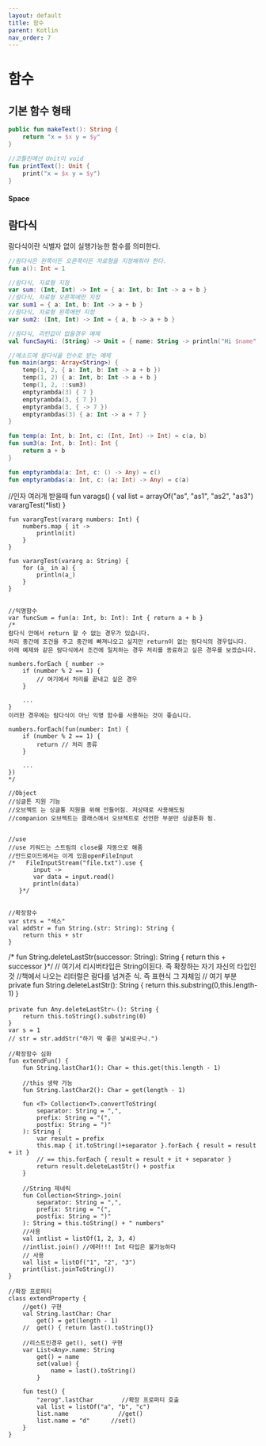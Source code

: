 ```yaml
---
layout: default
title: 함수
parent: Kotlin
nav_order: 7
---
```

#  함수
## 기본 함수 형태
```kotlin
public fun makeText(): String {
    return "x = $x y = $y"
}

//코틀린에선 Unit이 void
fun printText(): Unit {
    print("x = $x y = $y")
}
```
#### Space
## 람다식
람다식이란 식별자 없이 실행가능한 함수를 의미한다.
```kotlin
//람다식은 왼쪽이든 오른쪽이든 자료형을 지정해줘야 한다.
fun a(): Int = 1

//람다식, 자료형 지정
var sum: (Int, Int) -> Int = { a: Int, b: Int -> a + b }
//람다식, 자료형 오른쪽에만 지정
var sum1 = { a: Int, b: Int -> a + b }
//람다식, 자료형 왼쪽에만 지정
var sum2: (Int, Int) -> Int = { a, b -> a + b }

//람다식, 리턴값이 없을경우 예제
val funcSayHi: (String) -> Unit = { name: String -> println("Hi $name") }

//메소드에 람다식을 인수로 받는 예제
fun main(args: Array<String>) {
    temp(1, 2, { a: Int, b: Int -> a + b })
    temp(1, 2) { a: Int, b: Int -> a + b }
    temp(1, 2, ::sum3)
    emptyrambda(3) { 7 }
    emptyrambda(3, { 7 })
    emptyrambda(3, { -> 7 })
    emptyrambdas(3) { a: Int -> a + 7 }
}

fun temp(a: Int, b: Int, c: (Int, Int) -> Int) = c(a, b)
fun sum3(a: Int, b: Int): Int {
    return a + b
}

fun emptyrambda(a: Int, c: () -> Any) = c()
fun emptyrambdas(a: Int, c: (a: Int) -> Any) = c(a)
```


  //인자 여러개 받을때
    fun varags() {
        val list = arrayOf("as", "as1", "as2", "as3")
        varargTest(*list)
    }

    fun varargTest(vararg numbers: Int) {
        numbers.map { it ->
            println(it)
        }
    }

    fun varargTest(vararg a: String) {
        for (a_ in a) {
            println(a_)
        }
    }


    //익명함수
    var funcSum = fun(a: Int, b: Int): Int { return a + b }
    /*
    람다식 안에서 return 할 수 없는 경우가 있습니다.
    처리 중간에 조건을 주고 중간에 빠져나오고 싶지만 return이 없는 람다식의 경우입니다.
    아래 예제와 같은 람다식에서 조건에 일치하는 경우 처리를 종료하고 싶은 경우를 보겠습니다.

    numbers.forEach { number ->
        if (number % 2 == 1) {
            // 여기에서 처리를 끝내고 싶은 경우
        }

        ...
    }
    이러한 경우에는 람다식이 아닌 익명 함수를 사용하는 것이 좋습니다.

    numbers.forEach(fun(number: Int) {
        if (number % 2 == 1) {
            return // 처리 종류
        }

        ...
    })
    */

    //Object
    //싱글톤 지원 기능
    //오브젝트 는 싱글통 지원을 위해 만들어짐. 저상태로 사용해도됨
    //companion 오브젝트는 클래스에서 오브젝트로 선언한 부분만 싱글톤화 됨.
    

    //use
    //use 키워드는 스트림의 close를 자동으로 해줌
    //안드로이드에서는 이게 있음openFileInput
    /*   FileInputStream("file.txt").use {
           input ->
           var data = input.read()
           println(data)
       }*/


    //확장함수
    var strs = "섹스"
    val addStr = fun String.(str: String): String {
        return this + str
    }

  /*  fun String.deleteLastStr(successor: String): String {
        return this + successor
    }*/
    // 여기서 리시버타입은 String이된다. 즉 확장하는 자기 자신의 타입인것
    //책에서 나오는 리터럴은 람다를 넘겨준 식. 즉 표현식 그 자체임
    //         여기 부분
    private fun String.deleteLastStr(): String {
        return this.substring(0,this.length-1)
    }

    private fun Any.deleteLastStrㄴ(): String {
        return this.toString().substring(0)
    }
    var s = 1
    // str = str.addStr("하기 딱 좋은 날씨로구나.")

    //확장함수 심화
    fun extendFun() {
        fun String.lastChar1(): Char = this.get(this.length - 1)

        //this 생략 가능
        fun String.lastChar2(): Char = get(length - 1)

        fun <T> Collection<T>.convertToString(
            separator: String = ",",
            prefix: String = "(",
            postfix: String = ")"
        ): String {
            var result = prefix
            this.map { it.toString()+separator }.forEach { result = result + it }
            // == this.forEach { result = result + it + separator }
            return result.deleteLastStr() + postfix
        }

        //String 제네릭
        fun Collection<String>.join(
            separator: String = ",",
            prefix: String = "(",
            postfix: String = ")"
        ): String = this.toString() + " numbers"
        //사용
        val intlist = listOf(1, 2, 3, 4)
        //intlist.join() //에러!!! Int 타입은 불가능하다
        // 사용
        val list = listOf("1", "2", "3")
        print(list.joinToString())
    }

    //확장 프로퍼티
    class extendProperty {
        //get() 구현
        val String.lastChar: Char
            get() = get(length - 1)
        //  get() { return last().toString()}

        //리스트인경우 get(), set() 구현
        var List<Any>.name: String
            get() = name
            set(value) {
                name = last().toString()
            }

        fun test() {
            "zerog".lastChar        //확장 프로퍼티 호출
            val list = listOf("a", "b", "c")
            list.name              //get()
            list.name = "d"      //set()
        }
    }